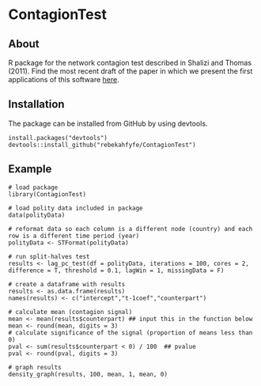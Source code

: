 # ContagionTest
## About
R package for the network contagion test described in Shalizi and Thomas (2011). Find the most recent draft of the paper in which we present the first applications of this software [here](https://pennstateoffice365-my.sharepoint.com/:b:/g/personal/bbd5087_psu_edu/EQ0lxeGC9qVKv4G12p4Y0jUBo72PLf748lHDoH-dTd7dUg?e=gh5cHN).

## Installation
The package can be installed from GitHub by using devtools.
```{r}
install.packages("devtools")
devtools::install_github("rebekahfyfe/ContagionTest")
```

## Example
```{r}
# load package
library(ContagionTest)

# load polity data included in package
data(polityData)

# reformat data so each column is a different node (country) and each row is a different time period (year)
polityData <- STFormat(polityData)

# run split-halves test
results <- lag_pc_test(df = polityData, iterations = 100, cores = 2, difference = T, threshold = 0.1, lagWin = 1, missingData = F)

# create a dataframe with results
results <- as.data.frame(results)
names(results) <- c("intercept","t-1coef","counterpart")

# calculate mean (contagion signal)
mean <- mean(results$counterpart) ## input this in the function below
mean <- round(mean, digits = 3)
# calculate significance of the signal (proportion of means less than 0)
pval <- sum(results$counterpart < 0) / 100  ## pvalue
pval <- round(pval, digits = 3)

# graph results
density_graph(results, 100, mean, 1, mean, 0)
```
